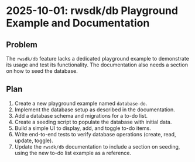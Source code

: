 # 2025-10-01: rwsdk/db Playground Example and Documentation

## Problem

The `rwsdk/db` feature lacks a dedicated playground example to demonstrate its usage and test its functionality. The documentation also needs a section on how to seed the database.

## Plan

1.  Create a new playground example named `database-do`.
2.  Implement the database setup as described in the documentation.
3.  Add a database schema and migrations for a to-do list.
4.  Create a seeding script to populate the database with initial data.
5.  Build a simple UI to display, add, and toggle to-do items.
6.  Write end-to-end tests to verify database operations (create, read, update, toggle).
7.  Update the `rwsdk/db` documentation to include a section on seeding, using the new to-do list example as a reference.
